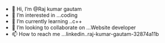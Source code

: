 - 👋 Hi, I’m @Raj kumar gautam
- 👀 I’m interested in ...coding
- 🌱 I’m currently learning ..c++
- 💞️ I’m looking to collaborate on ...Website developer
- 📫 How to reach me ...linkedin..raj-kumar-gautam-32874a11b

<!---
rajkumargautam/Rajkumargautam is a ✨ special ✨ repository because its `README.md` (this file) appears on your GitHub profile.
You can click the Preview link to take a look at your changes.
--->
